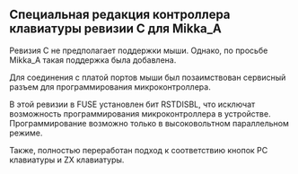 ## Специальная редакция контроллера клавиатуры ревизии C для Mikka_A

Ревизия C не предполагает поддержки мыши. Однако, по просьбе Mikka_A такая поддержка была добавлена.

Для соединения с платой портов мыши был позаимствован сервисный разъем для программирования микроконтроллера. 

В этой ревизии в FUSE установлен бит RSTDISBL, что исключат возможность программирования
микроконтроллера в устройстве. Программирование возможно только в высоковольтном параллельном режиме.

Также, полностью переработан подход к соответствию кнопок PC клавиатуры и ZX клавиатуры.
